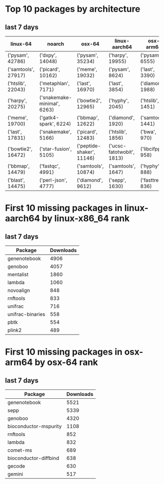 # Top 10 packages by architecture
## last 7 days
|linux-64 | noarch | osx-64 | linux-aarch64 | osx-arm64 | 
|-|-|-|-|-|
|('pysam', 42786) |('dxpy', 14048) |('pysam', 35234) |('harpy', 19955) |('pysam', 6555) |
|('samtools', 27917) |('picard', 10162) |('meme', 19032) |('pysam', 8624) |('last', 3390) |
|('htslib', 22043) |('metaphlan', 7171) |('last', 16970) |('last', 3854) |('diamond', 1988) |
|('harpy', 20275) |('snakemake-minimal', 6263) |('bowtie2', 12965) |('hyphy', 2045) |('htslib', 1451) |
|('meme', 19700) |('gatk4-spark', 6224) |('bbmap', 12622) |('diamond', 1920) |('samtools', 1441) |
|('last', 17831) |('snakemake', 5166) |('picard', 12483) |('htslib', 1856) |('bwa', 970) |
|('bowtie2', 16472) |('star-fusion', 5105) |('peptide-shaker', 11146) |('ucsc-fatotwobit', 1813) |('libcifpp', 958) |
|('bbmap', 14479) |('fastqc', 4991) |('samtools', 10874) |('samtools', 1647) |('hyphy', 888) |
|('blast', 14475) |('perl-json', 4777) |('diamond', 9612) |('sepp', 1630) |('fasttree', 836) |
# First 10 missing packages in linux-aarch64 by linux-x86_64 rank
## last 7 days

| Package | Downloads |
| - | - |
| genenotebook | 4906 | 
| genoboo | 4057 | 
| mentalist | 1860 | 
| lambda | 1060 | 
| novoalign | 848 | 
| rnftools | 833 | 
| unifrac | 716 | 
| unifrac-binaries | 558 | 
| pbtk | 554 | 
| plink2 | 489 | 
# First 10 missing packages in osx-arm64 by osx-64 rank
## last 7 days

| Package | Downloads |
| - | - |
| genenotebook | 5521 | 
| sepp | 5339 | 
| genoboo | 4320 | 
| bioconductor-mspurity | 1108 | 
| rnftools | 852 | 
| lambda | 832 | 
| comet-ms | 689 | 
| bioconductor-diffbind | 638 | 
| gecode | 630 | 
| gemini | 517 | 
